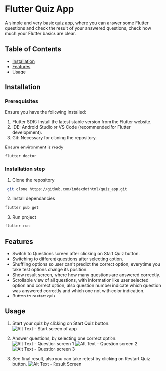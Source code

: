 # Flutter Quiz App

A simple and very basic quiz app, where you can answer some Flutter questions and check the result of your answered questions, check how much your Flutter basics are clear.

## Table of Contents

- [Installation](#installation)
- [Features](#features)
- [Usage](#usage)

## Installation

### Prerequisites

Ensure you have the following installed:

1. Flutter SDK: Install the latest stable version from the Flutter website.
2. IDE: Android Studio or VS Code (recommended for Flutter development).
3. Git: Necessary for cloning the repository.

Ensure environment is ready

```bash
flutter doctor
```

### Installation step

1. Clone the repository

```bash
 git clone https://github.com/indexdothtml/quiz_app.git
```

2. Install dependancies

```bash
flutter pub get
```

3. Run project

```bash
flutter run
```

## Features

- Switch to Questions screen after clicking on Start Quiz button.
- Switching to different questions after selecting option.
- Shuffling options so user can't predict the correct option, everytime you take test options change its position.
- Show result screen, where how many questions are answered correctly.
- Scrollable view of all questions, with information like user selected option and correct option, also question number indicate which question was answered correctly and which one not with color indication.
- Button to restart quiz.

## Usage

1. Start your quiz by clicking on Start Quiz button.
   ![Alt Text - Start screen of app](/screenshots/start_screen.png)

2. Answer questions, by selecting one correct option.
   ![Alt Text - Question screen 1](/screenshots/question_screen_1.png)
   ![Alt Text - Question screen 2](/screenshots/question_screen_2.png)
   ![Alt Text - Question screen 3](/screenshots/question_screen_3.png)

3. See final result, also you can take retest by clicking on Restart Quiz button.
   ![Alt Text - Result Screen](/screenshots/result_screen.png)
